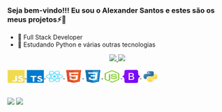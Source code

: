 ### Seja bem-vindo!!! Eu sou o Alexander Santos e estes são os meus projetos⚡👋


- 🔭 Full Stack Developer
- 🌱 Estudando Python e várias outras tecnologias

<div align="center">
  <a href="https://github.com/alexkid106">
  <img height="180em" src="https://github-readme-stats.vercel.app/api?username=alexkid106&show_icons=true&theme=dracula&include_all_commits=true&count_private=true"/>
  <img height="180em" src="https://github-readme-stats.vercel.app/api/top-langs/?username=alexkid106&layout=compact&langs_count=7&theme=dracula"/>
</div>
<div style="display: inline_block"><br>
  <img align="center" alt="Alexander-Js" height="30" width="40" src="https://raw.githubusercontent.com/devicons/devicon/master/icons/javascript/javascript-plain.svg">
  <img align="center" alt="Alexander-Ts" height="30" width="40" src="https://raw.githubusercontent.com/devicons/devicon/master/icons/typescript/typescript-plain.svg">
  <img align="center" alt="Alexander-React" height="30" width="40" src="https://raw.githubusercontent.com/devicons/devicon/master/icons/react/react-original.svg">
  <img align="center" alt="Alexander-HTML" height="30" width="40" src="https://raw.githubusercontent.com/devicons/devicon/master/icons/html5/html5-original.svg">
  <img align="center" alt="Alexander-CSS" height="30" width="40" src="https://raw.githubusercontent.com/devicons/devicon/master/icons/css3/css3-original.svg">
  <img align="center" alt="Alexander-Nodejs" height="30" width="40" src="https://raw.githubusercontent.com/devicons/devicon/master/icons/nodejs/nodejs-original.svg">
  <img align="center" alt="Alexander-Bootstrap" height="30" width="40" src="https://raw.githubusercontent.com/devicons/devicon/master/icons/bootstrap/bootstrap-original.svg">
  <img align="center" alt="Alexander-Python" height="30" width="40" src="https://raw.githubusercontent.com/devicons/devicon/master/icons/python/python-original.svg">
</div>
  
  <br>
  <br/>
 
<div> 
  <a href = "mailto:alexpm10162008@gmail.com"><img src="https://img.shields.io/badge/-Gmail-%23333?style=for-the-badge&logo=gmail&logoColor=white" target="_blank"></a>
  <a href="https://www.linkedin.com/in/alexander-santos-068654224/" target="_blank"><img src="https://img.shields.io/badge/-LinkedIn-%230077B5?style=for-the-badge&logo=linkedin&logoColor=white" target="_blank"></a> 
<div/>
